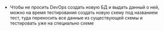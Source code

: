 

- Чтобы не просить DevOps создать новую БД и выдать данный о ней, можно на время тестирования создать новую схему под названием тест, туда переносить все данные из существующей схемы и тестировать уже на специально схеме